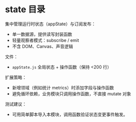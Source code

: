 # state 目录

集中管理运行时状态（appState）与订阅发布：
- 单一数据源，提供读写封装函数
- 轻量观察者模式：subscribe / emit
- 不含 DOM、Canvas、声音逻辑

文件：
- `appState.js` 全局状态 + 操作函数（保持 <200 行）

扩展策略：
- 新增领域（例如统计 metrics）时添加字段与操作函数
- 避免循环依赖，业务模块只调用操作函数，不直接 mutate 对象

测试建议：
- 可用简单脚本导入本模块，调用函数验证状态变更事件触发。
